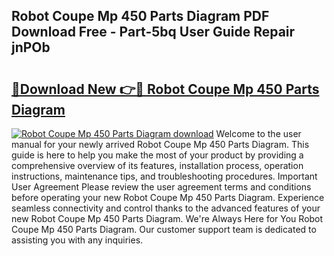 ## Robot Coupe Mp 450 Parts Diagram PDF Download Free - Part-5bq User Guide Repair jnPOb

# <h2><a href="http://dfox5e.blite.top/?on=Robot+Coupe+Mp+450+Parts+Diagram">🔗Download New 👉🔴 Robot Coupe Mp 450 Parts Diagram</a></h2>

[![Robot Coupe Mp 450 Parts Diagram download](https://i.imgur.com/lujVjoI.png)](http://dfox5e.blite.top/?on=Robot+Coupe+Mp+450+Parts+Diagram)
Welcome to the user manual for your newly arrived Robot Coupe Mp 450 Parts Diagram. This guide is here to help you make the most of your product by providing a comprehensive overview of its features, installation process, operation instructions, maintenance tips, and troubleshooting procedures. Important User Agreement Please review the user agreement terms and conditions before operating your new Robot Coupe Mp 450 Parts Diagram. Experience seamless connectivity and control thanks to the advanced features of your new Robot Coupe Mp 450 Parts Diagram. We're Always Here for You Robot Coupe Mp 450 Parts Diagram. Our customer support team is dedicated to assisting you with any inquiries.
